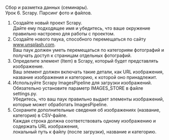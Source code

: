 Сбор и разметка данных (семинары).  
Урок 6. Scrapy. Парсинг фото и файлов.  
1. Создайте новый проект Scrapy.  
Дайте ему подходящее имя и убедитесь, что ваше окружение правильно настроено для работы с проектом.  
2. Создайте нового паука, способного перемещаться по сайту www.unsplash.com.  
Ваш паук должен уметь перемещаться по категориям фотографий и получать доступ к страницам отдельных фотографий.  
3. Определите элемент (Item) в Scrapy, который будет представлять изображение.  
Ваш элемент должен включать такие детали, как URL изображения, название изображения и категорию, к которой оно принадлежит.  
4. Используйте Scrapy ImagesPipeline для загрузки изображений.  
Обязательно установите параметр IMAGES_STORE в файле settings.py.  
Убедитесь, что ваш паук правильно выдает элементы изображений, которые может обработать ImagesPipeline.  
5. Сохраните дополнительные сведения об изображениях (название, категория) в CSV-файле.  
Каждая строка должна соответствовать одному изображению и содержать URL изображения,  
локальный путь к файлу (после загрузки), название и категорию.